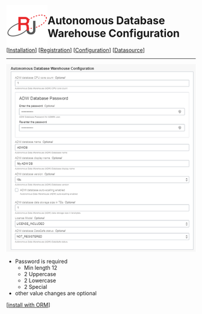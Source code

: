 <a href="http://www.sesamesoftware.com"><img align=left src="../../images/RJOrbit110x110.png"></img></a>

# Autonomous Database Warehouse Configuration

[[Installation](../installguide.md)] [[Registration](../RegistrationGuide.md)] [[Configuration](../configurationGuide.md)] [[Datasource](../DatasourceGuide.md)]

---

![Autonomous Database Warehouse Configuration](../../images/AutonomousDatabaseWarehouseConfiguration.png)

* Password is required
  * Min length 12
  * 2 Uppercase
  * 2 Lowercase
  * 2 Special
* other value changes are optional

[[install with ORM](../installwithORM.md)]
